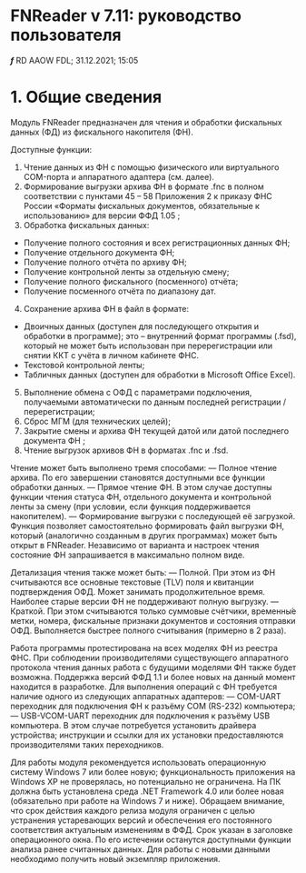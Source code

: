 ﻿# FNReader v 7.11: руководство пользователя
***f*** RD AAOW FDL; 31.12.2021; 15:05

# 1. Общие сведения

Модуль FNReader предназначен для чтения и обработки фискальных данных (ФД) из фискального накопителя (ФН).

Доступные функции:
1. Чтение данных из ФН с помощью физического или виртуального COM-порта и аппаратного адаптера (см. далее).
2. Формирование выгрузки архива ФН в формате .fnc в полном соответствии с пунктами 45 – 58 Приложения 2 к приказу ФНС России «Форматы фискальных документов, обязательные к использованию» для версии ФФД 1.05 ;
3. Обработка фискальных данных:
- Получение полного состояния и всех регистрационных данных ФН;
- Получение отдельного документа ФН;
- Получение полного отчёта по архиву ФН;
- Получение контрольной ленты за отдельную смену;
- Получение полного фискального (посменного) отчёта;
- Получение посменного отчёта по диапазону дат.
4. Сохранение архива ФН в файл в формате:
- Двоичных данных (доступен для последующего открытия и обработки в программе); это – внутренний формат программы (.fsd), который не может быть использован при перерегистрации или снятии ККТ с учёта в личном кабинете ФНС.
- Текстовой контрольной ленты;
- Табличных данных (доступен для обработки в Microsoft Office Excel).
5. Выполнение обмена с ОФД с параметрами подключения, получаемыми автоматически по данным последней регистрации / перерегистрации;
6. Сброс МГМ (для технических целей);
7. Закрытие смены и архива ФН текущей датой или датой последнего документа ФН ;
8. Чтение выгрузок архивов ФН в форматах .fnc и .fsd.

Чтение может быть выполнено тремя способами:
— Полное чтение архива. По его завершении становятся доступными все функции обработки данных.
— Прямое чтение ФН. В этом случае доступны функции чтения статуса ФН, отдельного документа и контрольной ленты за смену (при условии, если функция поддерживается накопителем).
— Формирование выгрузки с последующей её загрузкой. Функция позволяет самостоятельно формировать файл выгрузки ФН, который (аналогично созданным в других программах) может быть открыт в FNReader.
Независимо от варианта и настроек чтения состояние ФН запрашивается в максимально полном виде.

Детализация чтения также может быть:
— Полной. При этом из ФН считываются все основные текстовые (TLV) поля и квитанции подтверждения ОФД. Может занимать продолжительное время. Наиболее старые версии ФН не поддерживают полную выгрузку.
— Краткой. При этом считываются только суммовые счётчики, временны́е метки, номера, фискальные признаки документов и состояния отправки ОФД. Выполняется быстрее полного считывания (примерно в 2 раза).

Работа программы протестирована на всех моделях ФН из реестра ФНС. При соблюдении производителями существующего аппаратного протокола чтения данных работа с будущими моделями ФН также будет возможна. Поддержка версий ФФД 1.1 и более новых на данный момент находится в разработке.
Для выполнения операций с ФН требуется наличие одного из следующих аппаратных адаптеров:
— COM-UART переходник для подключения ФН к разъёму COM (RS-232) компьютера;
— USB-VCOM-UART переходник для подключения к разъёму USB компьютера. В этом случае потребуется установить драйвера устройства; инструкции и ссылки для их установки предоставляются производителями таких переходников.

Для работы модуля рекомендуется использовать операционную систему Windows 7 или более новую; функциональность приложения на Windows XP не проверялась, но потенциально не ограничена. На ПК должна быть установлена среда .NET Framework 4.0 или более новая (обязательно при работе на Windows 7 и ниже).
Обращаем внимание, что срок действия каждого релиза модуля ограничен с целью устранения устаревающих версий и обеспечения его постоянного соответствия актуальным изменениям в ФФД. Срок указан в заголовке операционного окна. По его истечении останутся доступными функции анализа ранее считанных данных. Для работы с новыми данными необходимо получить новый экземпляр приложения.

